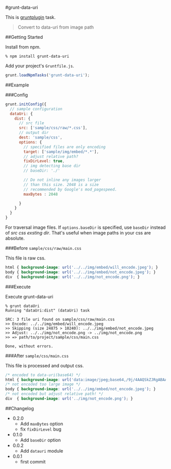 #grunt-data-uri

This is [gruntplugin](http://gruntjs.com) task.

> Convert to data-uri from image path

##Getting Started

Install from npm.

```
% npm install grunt-data-uri
```

Add your project's `Gruntfile.js`.

```javascript
grunt.loadNpmTasks('grunt-data-uri');
```

##Example

###Config

```javascript
grunt.initConfig({
  // sample configuration
  dataUri: {
    dist: {
      // src file
      src: ['sample/css/raw/*.css'],
      // output dir
      dest: 'sample/css',
      options: {
        // specified files are only encoding
        target: ['sample/img/embed/*.*'],
        // adjust relative path?
        fixDirLevel: true,
        // img detecting base dir
        // baseDir: './'

        // Do not inline any images larger
        // than this size. 2048 is a size
        // recommended by Google's mod_pagespeed.
        maxBytes : 2048

      }
    }
  }
}
```

For traversal image files. If `options.baseDir` is specified, use `baseDir` instead of *src css exsting dir*. That's useful when image paths in your css are absolute.

###Before `sample/css/raw/main.css`

This file is raw css.

```css
html { background-image: url('../../img/embed/will_encode.jpeg'); }
body { background-image: url('../../img/embed/not_encode.jpeg'); }
div  { background-image: url('../../img/not_encode.png'); }
```

###Execute

Execute grunt-data-uri

```
% grunt dataUri
Running "dataUri:dist" (dataUri) task

SRC: 3 file uri found on sample/css/raw/main.css
>> Encode: ../../img/embed/will_encode.jpeg
>> Skipping (size 24875 > 10240): ../../img/embed/not_encode.jpeg
>> Adjust: ../../img/not_encode.png -> ../img/not_encode.png
>> => path/to/project/sample/css/main.css

Done, without errors.
```

###After `sample/css/main.css`

This file is processed and output css.

```css
/* encoded to data-uri(base64) */
html { background-image: url('data:image/jpeg;base64,/9j/4AAQSkZJRgABAAAQA...'); }
/* not encoded too large image */
body { background-image: url('../../img/embed/not_encode.jpeg'); }
/* not encoded but adjust relative path! */
div  { background-image: url('../img/not_encode.png'); }
```

##Changelog

+ 0.2.0
  + Add `maxBytes` option
  + fix `fixDirLevel` bug
+ 0.1.0
  + Add `baseDir` option
+ 0.0.2
  + Add `datauri` module
+ 0.0.1
  + first commit
